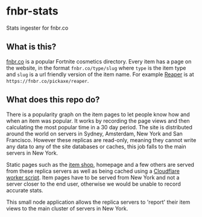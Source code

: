 # fnbr-stats
Stats ingester for fnbr.co

## What is this?

[fnbr.co](https://fnbr.co) is a popular Fortnite cosmetics directory. Every item has a page on the website, in the format `fnbr.co/type/slug` where `type` is the item type and `slug` is a url friendly version of the item name. For example [Reaper](https://fnbr.co/pickaxe/reaper) is at `https://fnbr.co/pickaxe/reaper`.

## What does this repo do?

There is a popularity graph on the item pages to let people know how and when an item was popular. It works by recording the page views and then calculating the most popular time in a 30 day period. The site is distributed around the world on servers in Sydney, Amsterdam, New York and San Francisco. However these replicas are read-only, meaning they cannot write any data to any of the site databases or caches, this job falls to the main servers in New York.

Static pages such as the [item shop](https://fnbr.co/shop), homepage and a few others are served from these replica servers as well as being cached using a [Cloudflare worker script](https://www.cloudflare.com/products/cloudflare-workers/).
Item pages have to be served from New York and not a server closer to the end user, otherwise we would be unable to record accurate stats.

This small node application allows the replica servers to 'report' their item views to the main cluster of servers in New York.
